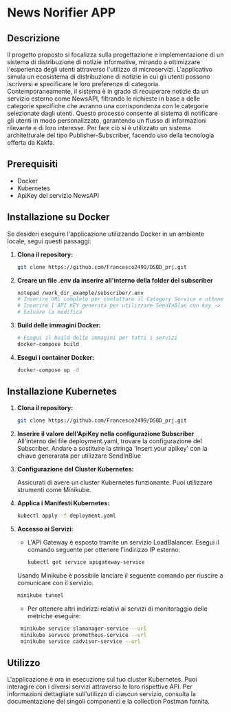 # News Norifier APP

## Descrizione

Il progetto proposto si focalizza sulla progettazione e implementazione di un sistema di distribuzione di notizie informative, mirando a ottimizzare l'esperienza degli utenti attraverso l'utilizzo di microservizi.
L'applicativo simula un ecosistema di distribuzione di notizie in cui gli utenti possono iscriversi e specificare le loro preferenze di categoria. Contemporaneamente, il sistema è in grado di recuperare notizie da un servizio esterno come NewsAPI, filtrando le richieste in base a delle categorie specifiche che avranno una corrispondenza con le categorie selezionate dagli utenti. Questo processo consente al sistema di notificare gli utenti in modo personalizzato, garantendo un flusso di informazioni rilevante e di loro interesse. Per fare ciò si è utilizzato un sistema architetturale del tipo Publisher-Subscriber, facendo uso della tecnologia offerta da Kakfa.

## Prerequisiti
- Docker
- Kubernetes
- ApiKey del servizio NewsAPI

## Installazione su Docker

Se desideri eseguire l'applicazione utilizzando Docker in un ambiente locale, segui questi passaggi:

1. **Clona il repository:**

    ```bash
    git clone https://github.com/Francesco2499/DSBD_prj.git
    ```

2. **Creare un file .env da inserire all'interno della folder del subscriber**
    
    ```bash
    notepad /work_dir_example/subscriber/.env
    # Inserire URL completo per contattare il Category Service e ottenere le email data una categoria con key -> CATEGORY_URL
    # Inserire l'API KEY generata per utilizzare SendInBlue con key -> SENDINBLUE_API_KEY
    # Salvare la modifica
    ```

3. **Build delle immagini Docker:**

    ```bash
    # Esegui il build delle immagini per tutti i servizi
    docker-compose build
    ```

4. **Esegui i container Docker:**

    ```bash
    docker-compose up -d
    ```

## Installazione Kubernetes

1. **Clona il repository:**

   ```bash
   git clone https://github.com/Francesco2499/DSBD_prj.git
   ```

2. **Inserire il valore dell'ApiKey nella configurazione  Subscriber**
    All'interno del file deployment.yaml, trovare la configurazione del Subscriber.
    Andare a sostituire la stringa 'Insert your apikey' con la chiave generarata per utilizzare SendInBlue

3. **Configurazione del Cluster Kubernetes:**

   Assicurati di avere un cluster Kubernetes funzionante. Puoi utilizzare strumenti come Minikube.

4. **Applica i Manifesti Kubernetes:**

   ```bash
   kubectl apply -f deployment.yaml
   ```

5. **Accesso ai Servizi:**

   - L'API Gateway è esposto tramite un servizio LoadBalancer. Esegui il comando seguente per ottenere l'indirizzo IP esterno:

     ```bash
     kubectl get service apigateway-service
     ```
    Usando Minikube è possibile lanciare il seguente comando per riuscire a comunicare con il servizio.

     ```bash
     minikube tunnel
     ```

   - Per ottenere altri indirizzi relativi ai servizi di monitoraggio delle metriche eseguire:
   
    ```bash
     minikube service slamanager-service --url
     minikube servuce prometheus-service --url
     minikube service cadvisor-service --url
     ```

## Utilizzo

L'applicazione è ora in esecuzione sul tuo cluster Kubernetes. Puoi interagire con i diversi servizi attraverso le loro rispettive API. Per informazioni dettagliate sull'utilizzo di ciascun servizio, consulta la documentazione dei singoli componenti e la collection Postman fornita.
